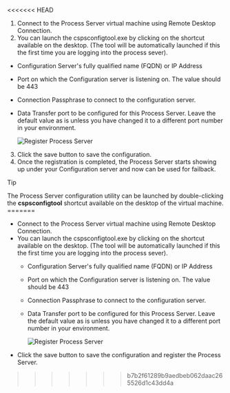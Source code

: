 <<<<<<< HEAD
1. Connect to the Process Server virtual machine using Remote Desktop Connection.
2. You can launch the cspsconfigtool.exe by clicking on the shortcut available on the desktop. (The tool will be automatically launched if this the first time you are logging into the process sever).
  * Configuration Server's fully qualified name (FQDN) or IP Address
  * Port on which the Configuration server is listening on. The value should be 443
  * Connection Passphrase to connect to the configuration server.
  * Data Transfer port to be configured for this Process Server. Leave the default value as is unless you have changed it to a different port number in your environment.

    ![Register Process Server](./media/site-recovery-vmware-register-process-server/register-ps.png)
3. Click the save button to save the configuration.
4. Once the registration is completed, the Process Server starts showing up under your Configuration server and now can be used for failback.

> [!TIP]
> The Process Server configuration utility can be launched by double-clicking the **cspsconfigtool** shortcut available on the desktop of the virtual machine.
=======
* Connect to the Process Server virtual machine using Remote Desktop Connection.
* You can launch the cspsconfigtool.exe by clicking on the shortcut available on the desktop. (The tool will be automatically launched if this the first time you are logging into the process sever).
  - Configuration Server's fully qualified name (FQDN) or IP Address
  - Port on which the Configuration server is listening on. The value should be 443
  - Connection Passphrase to connect to the configuration server.
  - Data Transfer port to be configured for this Process Server. Leave the default value as is unless you have changed it to a different port number in your environment.

    ![Register Process Server](./media/site-recovery-vmware-register-process-server/register-ps.png)
* Click the save button to save the configuration and register the Process Server.
>>>>>>> b7b2f61289b9aedbeb062daac265526d1c43dd4a
